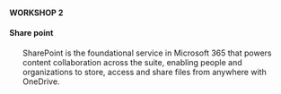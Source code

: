 ####  WORKSHOP 2
#### Share point
<p> <ul>SharePoint is the foundational service in Microsoft 365 that powers content collaboration across the suite, enabling people and organizations to store, access and share files from anywhere with OneDrive.</ul></p>


